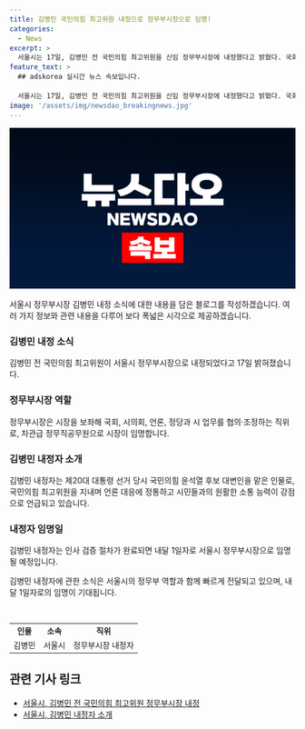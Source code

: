 ```yaml
---
title: 김병민 국민의힘 최고위원 내정으로 정무부시장으로 임명!
categories:
  - News
excerpt: >
  서울시는 17일, 김병민 전 국민의힘 최고위원을 신임 정무부시장에 내정했다고 밝혔다. 국회, 시의회, 언론, 정당과 시 업무 협의·조정하는 차관급 정무직공무원으로, 내달 1일자로 임명된다. 시 관계자는 국민의힘 최고위원을 지낸 경험이 있으며, 언론 대응과 시민 소통 능력이 강점이라고 설명했다.
feature_text: >
  ## adskorea 실시간 뉴스 속보입니다.

  서울시는 17일, 김병민 전 국민의힘 최고위원을 신임 정무부시장에 내정했다고 밝혔다. 국회, 시의회, 언론, 정당과 시 업무 협의·조정하는 차관급 정무직공무원으로, 내달 1일자로 임명된다. 시 관계자는 국민의힘 최고위원을 지낸 경험이 있으며, 언론 대응과 시민 소통 능력이 강점이라고 설명했다.
image: '/assets/img/newsdao_breakingnews.jpg'
---
```


<p><img src="/assets/img/newsdao_breakingnews.jpg" alt="adskorea 속보" /></p>

<p>서울시 정무부시장 김병민 내정 소식에 대한 내용을 담은 블로그를 작성하겠습니다. 여러 가지 정보와 관련 내용을 다루어 보다 폭넓은 시각으로 제공하겠습니다. </p>

<h3>김병민 내정 소식</h3>

<p>김병민 전 국민의힘 최고위원이 서울시 정무부시장으로 내정되었다고 17일 밝혀졌습니다.</p>

<h3>정무부시장 역할</h3>

<p>정무부시장은 시장을 보좌해 국회, 시의회, 언론, 정당과 시 업무를 협의·조정하는 직위로, 차관급 정무직공무원으로 시장이 임명합니다.</p>

<h3>김병민 내정자 소개</h3>

<p>김병민 내정자는 제20대 대통령 선거 당시 국민의힘 윤석열 후보 대변인을 맡은 인물로, 국민의힘 최고위원을 지내며 언론 대응에 정통하고 시민들과의 원활한 소통 능력이 강점으로 언급되고 있습니다.</p>

<h3>내정자 임명일</h3>

<p>김병민 내정자는 인사 검증 절차가 완료되면 내달 1일자로 서울시 정무부시장으로 임명될 예정입니다.</p>

<p>김병민 내정자에 관한 소식은 서울시의 정무부 역할과 함께 빠르게 전달되고 있으며, 내달 1일자로의 임명이 기대됩니다.</p>

<p data-ke-size="size16">&nbsp;</p>

<table>
  <tbody>
    <tr>
      <td style="text-align: center; height: 17px;"><b>인물</b></td>
      <td style="text-align: center; height: 17px;"><b>소속</b></td>
      <td style="text-align: center; height: 17px;"><b>직위</b></td>
    </tr>
    <tr>
      <td style="text-align: center; height: 17px;">김병민</td>
      <td style="text-align: center; height: 17px;">서울시</td>
      <td style="text-align: center; height: 17px;">정무부시장 내정자</td>
    </tr>
  </tbody>
</table>

<h2 data-ke-size="size26">관련 기사 링크</h2>

<ul>
  <li><a href="https://www.yna.co.kr/view/AKR20220417020451017?input=1195m" target="_blank" rel="noopener">서울시, 김병민 전 국민의힘 최고위원 정무부시장 내정</a></li>
  <li><a href="https://news.naver.com/main/read.nhn?mode=LSD&mid=sec&sid1=102&oid=001&aid=0013083752" target="_blank" rel="noopener">서울시, 김병민 내정자 소개</a></li>
</ul>

<p data-ke-size="size16">&nbsp;</p>

